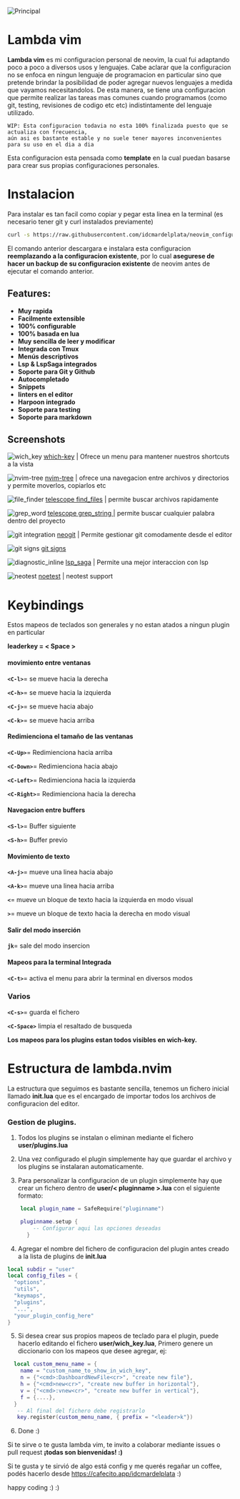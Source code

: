 ![Principal](./images/inicio.png)
# Lambda vim

**Lambda vim** es mi configuracion personal de neovim, la cual fui adaptando poco a poco a diversos usos y lenguajes.
Cabe aclarar que la configuracion no se enfoca en ningun lenguaje de programacion en particular sino que pretende brindar la posibilidad de poder agregar nuevos lenguajes a medida que vayamos necesitandolos.
De esta manera, se tiene una configuracion que permite realizar las tareas mas comunes cuando programamos (como git, testing, revisiones de codigo etc etc) indistintamente del lenguaje utilizado.

    WIP: Esta configuracion todavia no esta 100% finalizada puesto que se actualiza con frecuencia,
    aún asi es bastante estable y no suele tener mayores inconvenientes para su uso en el dia a dia

  Esta configuracion esta pensada como **template** en la cual puedan basarse para crear sus propias configuraciones personales.

# Instalacion

Para instalar es tan facil como copiar y pegar esta linea en la terminal (es necesario tener git y curl instalados previamente)

```sh
curl -s https://raw.githubusercontent.com/idcmardelplata/neovim_configuration/master/setup.sh | bash
```

El comando anterior descargara e instalara esta configuracion **reemplazando a la configuracion existente**, por lo cual **asegurese de hacer un backup de su configuracion existente** de neovim antes de ejecutar el comando anterior.

## Features:
  * **Muy rapida**
  * **Facilmente extensible**
  * **100% configurable**
  * **100% basada en lua**
  * **Muy sencilla de leer y modificar**
  * **Integrada con Tmux**
  * **Menús descriptivos**
  * **Lsp & LspSaga integrados**
  * **Soporte para Git y Github**
  * **Autocompletado**
  * **Snippets**
  * **linters en el editor**
  * **Harpoon integrado**
  * **Soporte para testing**
  * **Soporte para markdown**

## Screenshots
![wich_key](./images/hich_key.png) 
  [which-key](https://github.com/folke/which-key.nvim) | Ofrece un menu para mantener nuestros shortcuts a la vista



![nvim-tree](./images/nvim_tree.png)
[nvim-tree](https://github.com/kyazdani42/nvim-tree.lua)  | ofrece una navegacion entre archivos y directorios y permite moverlos, copiarlos etc



![file_finder](./images/file_finder.png)
[telescope find_files](https://github.com/nvim-telescope/telescope.nvim) | permite buscar archivos rapidamente

![grep_word](./images/grep_word.png)
[telescope grep_string ](https://github.com/nvim-telescope/telescope.nvim)  | permite buscar cualquier palabra dentro del proyecto


![git integration](./images/git.png)
[neogit](https://github.com/lewis6991/gitsigns.nvim) | Permite gestionar git comodamente desde el editor

![git signs](./images/git_signs.png) 
[git signs](https://github.com/lewis6991/gitsigns.nvim) 

![diagnostic_inline](./images/diagnostics_inline.png) 
[lsp_saga](https://github.com/glepnir/lspsaga.nvim) | Permite una mejor interaccion con lsp 

![neotest](./images/neotest.png)
[noetest](https://github.com/nvim-neotest/neotest)  | neotest support


# Keybindings
Estos mapeos de teclados son generales y no estan atados a ningun plugin en particular

**leaderkey = < Space >**

#### movimiento entre ventanas
 **```<C-l>```**= se mueve hacia la derecha

 **```<C-h>```**= se mueve hacia la izquierda

 **```<C-j>```**= se mueve hacia abajo

 **```<C-k>```**= se mueve hacia arriba

#### Redimienciona el tamaño de las ventanas
 **```<C-Up>```**= Redimienciona hacia arriba

 **```<C-Down>```**= Redimienciona hacia abajo

 **```<C-Left>```**= Redimienciona hacia la izquierda

 **```<C-Right>```**= Redimienciona hacia la derecha

#### Navegacion entre buffers
 **```<S-l>```**= Buffer siguiente

 **```<S-h>```**= Buffer previo

#### Movimiento de texto
 **```<A-j>```**= mueve una linea hacia abajo
 
 **```<A-k>```**= mueve una linea hacia arriba

 **```<```**= mueve un bloque de texto hacia la izquierda en modo visual

 **```>```**= mueve un bloque de texto hacia la derecha en modo visual

#### Salir del modo inserción
 **```jk```**= sale del modo insercion


#### Mapeos para la terminal Integrada
 **```<C-t>```**= activa el menu para abrir la terminal en diversos modos

### Varios
 **```<C-s>```**= guarda el fichero

 **```<C-Space>```** limpia el resaltado de busqueda


**Los mapeos para los plugins estan todos visibles en wich-key.**




# Estructura de **lambda.nvim**

La estructura que seguimos es bastante sencilla, tenemos un fichero inicial llamado **init.lua**
que es el encargado de importar todos los archivos de configuracion del editor.

### Gestion de plugins.
  1) Todos los plugins se instalan o eliminan mediante el fichero **user/plugins.lua**

  2) Una vez configurado el plugin simplemente hay que guardar el archivo y los plugins se instalaran automaticamente.

  3) Para personalizar la configuracion de un plugin simplemente hay que crear un fichero dentro de **user/< pluginname >.lua** con el siguiente formato:

  ```lua
      local plugin_name = SafeRequire("pluginname")

      pluginname.setup {
          -- Configurar aqui las opciones deseadas
        }
  ```
  4) Agregar el nombre del fichero de configuracion del plugin antes creado a la lista de plugins de **init.lua**

  ```lua
  local subdir = "user"
  local config_files = {
    "options",
    "utils",
    "keymaps",
    "plugins",
    "...",
    "your_plugin_config_here"
  }

  ```
  5) Si desea crear sus propios mapeos de teclado para el plugin, puede hacerlo editando el fichero **user/wich_key.lua**,
  Primero genere un diccionario con los mapeos que desee agregar, ej: 

  ```lua
    local custom_menu_name = {
      name = "custom_name_to_show_in_wich_key",
      n = {"<cmd>:DashboardNewFile<cr>", "create new file"},
      h = {"<cmd>new<cr>", "create new buffer in horizontal"},
      v = {"<cmd>:vnew<cr>", "create new buffer in vertical"},
      f = {....},
    }
     -- Al final del fichero debe registrarlo
     key.register(custom_menu_name, { prefix = "<leader>k"})

  ```

 6) Done :)



Si te sirve o te gusta lambda vim, te invito a colaborar mediante issues o pull request **¡todas son bienvenidas! :)**

Si te gusta y te sirvió de algo está config y me querés regañar un coffee, podés hacerlo desde 
https://cafecito.app/idcmardelplata :)

happy coding :) :)
